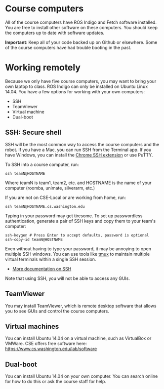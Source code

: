 # Course computers
All of the course computers have ROS Indigo and Fetch software installed.
You are free to install other software on these computers.
You should keep the computers up to date with software updates.

**Important**: Keep all of your code backed up on Github or elsewhere.
Some of the course computers have had trouble booting in the past.

# Working remotely
Because we only have five course computers, you may want to bring your own laptop to class.
ROS Indigo can only be installed on Ubuntu Linux 14.04.
You have a few options for working with your own computers:
* SSH
* TeamViewer
* Virtual machine
* Dual-boot

## SSH: Secure shell
SSH will be the most common way to access the course computers and the robot.
If you have a Mac, you can run SSH from the Terminal app.
If you have Windows, you can install the [Chrome SSH extension](https://chrome.google.com/webstore/detail/secure-shell/pnhechapfaindjhompbnflcldabbghjo?hl=en) or use PuTTY.

To SSH into a course computer, run:
```
ssh teamN@HOSTNAME
```
Where teamN is team1, team2, etc. and HOSTNAME is the name of your computer (roomba, unimate, silverarm, etc.)

If you are not on CSE-Local or are working from home, run:
```
ssh teamN@HOSTNAME.cs.washington.edu
```

Typing in your password may get tiresome.
To set up passwordless authentication, generate a pair of SSH keys and copy them to your team's computer:
```
ssh-keygen # Press Enter to accept defaults, password is optional
ssh-copy-id teamN@HOSTNAME
```

Even without having to type your password, it may be annoying to open multiple SSH windows.
You can use tools like [tmux](https://github.com/hcrlab/wiki/blob/master/development_environment_setup/tmux.md) to maintain multiple virtual terminals within a single SSH session.

* [More documentation on SSH](https://github.com/hcrlab/wiki/blob/master/development_environment_setup/ssh.md)

Note that using SSH, you will not be able to access any GUIs.

## TeamViewer
You may install TeamViewer, which is remote desktop software that allows you to see GUIs and control the course computers.

## Virtual machines
You can install Ubuntu 14.04 on a virtual machine, such as VirtualBox or VMWare.
CSE offers free software here: https://www.cs.washington.edu/lab/software

## Dual-boot
You can install Ubuntu 14.04 on your own computer.
You can search online for how to do this or ask the course staff for help.